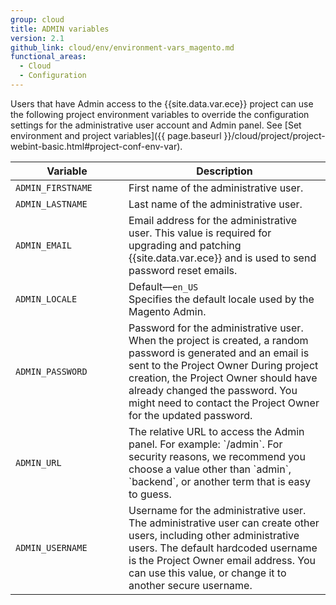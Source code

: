 ```yaml
---
group: cloud
title: ADMIN variables
version: 2.1
github_link: cloud/env/environment-vars_magento.md
functional_areas:
  - Cloud
  - Configuration
---
```


Users that have Admin access to the {{site.data.var.ece}} project can use the
following project environment variables to override the configuration settings
for the administrative user account and Admin panel. See [Set environment and project variables]({{ page.baseurl }}/cloud/project/project-webint-basic.html#project-conf-env-var).

<table>
  <thead>
    <tr>
      <th style="width: 165px;">Variable</th>
      <th>Description</th>
    </tr>
  </thead>
  <tbody>
    <tr>
      <td><code>ADMIN_FIRSTNAME</code></td>
      <td>First name of the administrative user.</td>
    </tr>
    <tr>
      <td><code>ADMIN_LASTNAME</code></td>
      <td>Last name of the administrative user.</td>
    </tr>
    <tr>
      <td><code>ADMIN_EMAIL</code></td>
      <td>Email address for the administrative user. This value is required for
      upgrading and patching {{site.data.var.ece}} and is used to send password
      reset emails.
    </tr>
    <tr>
      <td><code>ADMIN_LOCALE</code></td>
      <td>Default—<code>en_US</code><br>Specifies the default locale used by
      the Magento Admin.</td>
    </tr>
    <tr>
      <td><code>ADMIN_PASSWORD</code></td>
      <td>Password for the administrative user. When the project is created,
      a random password is generated and an email is sent to the Project Owner
      During project creation, the Project Owner should have already changed
      the password. You might need to contact the Project Owner for the updated
      password.
      </td>
    </tr>
    <tr>
      <td><code>ADMIN_URL</code></td>
      <td>The relative URL to access the Admin panel. For example: `<domain>/admin`.
      For security reasons, we recommend you choose a value other than `admin`,
      `backend`, or another term that is easy to guess.</td>
    </tr>
    <tr>
      <td><code>ADMIN_USERNAME</code></td>
      <td>Username for the administrative user. The administrative user
      can create other users, including other administrative users. The default
      hardcoded username is the Project Owner email address.  You can use this
      value, or change it to another secure username.
    </td>
    </tr>
  </tbody>
</table>
